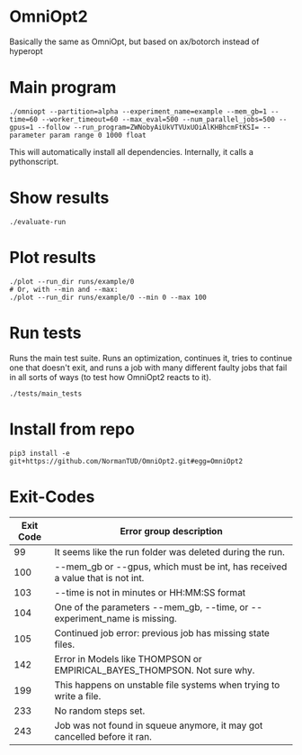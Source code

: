 # OmniOpt2
Basically the same as OmniOpt, but based on ax/botorch instead of hyperopt

# Main program

```command
./omniopt --partition=alpha --experiment_name=example --mem_gb=1 --time=60 --worker_timeout=60 --max_eval=500 --num_parallel_jobs=500 --gpus=1 --follow --run_program=ZWNobyAiUkVTVUxUOiAlKHBhcmFtKSI= --parameter param range 0 1000 float
```

This will automatically install all dependencies. Internally, it calls a pythonscript. 

# Show results

```command
./evaluate-run
```

# Plot results

```command
./plot --run_dir runs/example/0
# Or, with --min and --max:
./plot --run_dir runs/example/0 --min 0 --max 100
```

# Run tests

Runs the main test suite. Runs an optimization, continues it, tries to continue one that doesn't exit, and runs a job with many different faulty jobs that fail in all sorts of ways (to test how OmniOpt2 reacts to it).

```command
./tests/main_tests
```

# Install from repo

`pip3 install -e git+https://github.com/NormanTUD/OmniOpt2.git#egg=OmniOpt2`

# Exit-Codes

| Exit Code | Error group description                                                      |
|-----------|------------------------------------------------------------------------------|
| 99        | It seems like the run folder was deleted during the run.                     |
| 100       | --mem_gb or --gpus, which must be int, has received a value that is not int. |
| 103       | --time is not in minutes or HH:MM:SS format                                  |
| 104       | One of the parameters --mem_gb, --time, or --experiment_name is missing.     |
| 105       | Continued job error: previous job has missing state files.                   |
| 142       | Error in Models like THOMPSON or EMPIRICAL_BAYES_THOMPSON. Not sure why.     |
| 199       | This happens on unstable file systems when trying to write a file.           |
| 233       | No random steps set.                                                         |
| 243       | Job was not found in squeue anymore, it may got cancelled before it ran.     |
